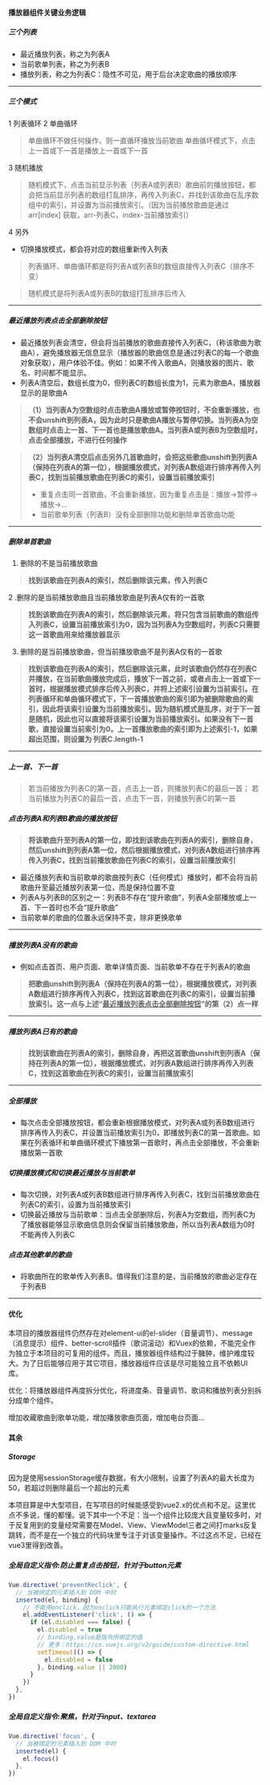 #### 播放器组件关键业务逻辑
##### 三个列表
* 最近播放列表，称之为列表A
* 当前歌单列表，称之为列表B
* 播放列表，称之为列表C：隐性不可见，用于后台决定歌曲的播放顺序
****
##### 三个模式
1 列表循环
2 单曲循环
>单曲循环不做任何操作，则一直循环播放当前歌曲
>单曲循坏模式下，点击上一首或下一首是播放上一首或下一首

3 随机播放
>随机模式下，点击当前显示列表（列表A或列表B）歌曲前的播放按钮，都会把当前显示列表的数组打乱排序，再传入列表C，并找到该歌曲在乱序数组中的索引，并设置为当前播放索引。（因为当前播放歌曲是通过 arr[index] 获取，arr-列表C，index-当前播放索引）

4 另外

* 切换播放模式，都会将对应的数组重新传入列表
>列表循环、单曲循环都是将列表A或列表B的数组直接传入列表C（排序不变）

>随机模式是将列表A或列表B的数组打乱排序后传入
****
##### 最近播放列表点击全部删除按钮
* 最近播放列表会清空，但会将当前播放的歌曲直接传入列表C，（称该歌曲为歌曲A），避免播放器无信息显示（播放器的歌曲信息是通过列表C的每一个歌曲对象获取），用户体验不佳。例如：如果不传入歌曲A，则播放器的图片、歌名、时间都不能显示。
*  列表A清空后，数组长度为0，但列表C的数组长度为1，元素为歌曲A，播放器显示的是歌曲A
>**（1）当列表A为空数组时点击歌曲A播放或暂停按钮时，不会重新播放，也不会unshift到列表A，因为此时只是歌曲A播放与暂停切换。当列表A为空数组时点击上一首、下一首也是播放歌曲A。当列表A或列表B为空数组时，点击全部播放，不进行任何操作**

>**（2）当列表A清空后点击另外几首歌曲时，会把这些歌曲unshift到列表A（保持在列表A的第一位），根据播放模式，对列表A数组进行排序再传入列表C，找到当前播放歌曲在列表C的索引，设置当前播放索引**
>*  重复点击同一首歌曲，不会重新播放，因为重复点击是：播放->暂停->播放->...
>*  当前歌单列表（列表B）没有全部删除功能和删除单首歌曲功能
****
##### 删除单首歌曲
1. 删除的不是当前播放歌曲
>**找到该歌曲在列表A的索引，然后删除该元素，传入列表C**

2 .删除的是当前播放歌曲且当前播放歌曲是列表A仅有的一首歌
>**找到该歌曲在列表A的索引，然后删除该元素，将只包含当前歌曲的数组传入列表C，设置当前播放索引为0，因为当列表A为空数组时，列表C只需要这一首歌曲用来给播放器显示**

3. 删除的是当前播放歌曲，但当前播放歌曲不是列表A仅有的一首歌
>**找到该歌曲在列表A的索引，然后删除该元素，此时该歌曲仍然存在列表C并播放，在当前歌曲播放完成后，播放下一首之前，或者点击上一首或下一首时，根据播放模式排序后传入列表C，并将上述索引设置为当前索引。在列表循环和单曲循环模式下，下一首播放歌曲的索引即为被删除歌曲的索引，因此将该索引设置为当前播放索引。因为随机模式是乱序，对于下一首是随机，因此也可以直接将该索引设置为当前播放索引。如果没有下一首歌，直接设置当前索引为0。上一首播放歌曲的索引即为上述索引-1，如果超出范围，则设置为 列表C.length-1**
****
##### 上一首、下一首
> 若当前播放为列表C的第一首，点击上一首，则播放列表C的最后一首； 若当前播放为列表C的最后一首，点击下一首，则播放列表C的第一首

##### 点击列表A和列表B歌曲的播放按钮
> **将该歌曲升至列表A的第一位，即找到该歌曲在列表A的索引，删除自身，然后unshift到列表A第一位，然后根据播放模式，对列表A数组进行排序再传入列表C，找到当前播放歌曲在列表C的索引，设置当前播放索引**
* 最近播放列表和当前歌单的歌曲按列表C（任何模式）播放时，都不会将当前歌曲升至最近播放列表第一位，而是保持位置不变
* 列表A与列表B的区别之一：列表B不存在“提升歌曲”，列表A全部播放或上一首、下一首时也不会“提升歌曲”
* 当前歌单的歌曲的位置永远保持不变，除非更换歌单
****
##### 播放列表A没有的歌曲
* 例如点击首页、用户页面、歌单详情页面、当前歌单不存在于列表A的歌曲
>**把歌曲unshift到列表A（保持在列表A的第一位），根据播放模式，对列表A数组进行排序再传入列表C，找到这首歌曲在列表C的索引，设置当前播放索引。这一点与上述“<u>最近播放列表点击全部删除按钮</u>”的第（2）点一样**
****
##### 播放列表A已有的歌曲
>**找到该歌曲在列表A的索引，删除自身，再把这首歌曲unshift到列表A（保持在列表A的第一位），根据播放模式，对列表A数组进行排序再传入列表C，找到这首歌曲在列表C的索引，设置当前播放索引**
****
##### 全部播放
* 每次点击全部播放按钮，都会重新根据播放模式，对列表A或列表B数组进行排序再传入列表C，并设置当前播放索引为0，即播放列表C的第一首歌曲。如果在列表循环和单曲循环模式下播放第一首歌时，再点击全部播放，不会重新播放第一首歌

##### 切换播放模式和切换最近播放与当前歌单
* 每次切换，对列表A或列表B数组进行排序再传入列表C，找到当前播放歌曲在列表C的索引，设置为当前播放索引
* 切换最近播放与当前歌单：当点击全部删除后，列表A为空数组，而列表C为了播放器能够显示歌曲信息则会保留当前播放歌曲，所以当列表A数组为0时不能再传入列表C

##### 点击其他歌单的歌曲
- 将歌曲所在的歌单传入列表B。值得我们注意的是，当前播放的歌曲必定存在于列表B

---

#### 优化

本项目的播放器组件仍然存在对element-ui的el-slider（音量调节）、message（消息提示）组件、better-scroll插件（歌词滚动）和Vuex的依赖，不能完全作为独立于本项目的可复用的组件。而且，播放器组件结构过于臃肿，维护难度较大。为了日后能够应用于其它项目，播放器组件应该是尽可能独立且不依赖UI库。

优化：将播放器组件再度拆分优化，将进度条、音量调节、歌词和播放列表分别拆分成单个组件。

增加收藏歌曲到歌单功能，增加播放歌曲页面，增加电台页面...

#### 其余

##### Storage

因为是使用sessionStorage缓存数据，有大小限制，设置了列表A的最大长度为50，若超过则删除最后一个超出的元素

本项目算是中大型项目，在写项目的时候能感受到vue2.x的优点和不足。这里优点不多说，懂的都懂。说下其中一个不足：当一个组件比较庞大且变量较多时，对于反复用到的变量经常需要在Model、View、ViewModel三者之间打marks反复跳转，而不是在一个独立的代码块里专注于对该变量操作。不过这点不足，已经在vue3里得到改善。

##### 全局自定义指令:防止重复点击按钮，针对于button元素

```js
Vue.directive('preventReclick', {
  // 当被绑定的元素插入到 DOM 中时
  inserted(el, binding) {
    // 不能用onclick，因为onclick只能执行元素绑定click的一个方法
    el.addEventListener('click', () => {
      if (el.disabled === false) {
        el.disabled = true
        // binding.value是指令所绑定的值
        // 更多：https://cn.vuejs.org/v2/guide/custom-directive.html
        setTimeout(() => {
          el.disabled = false
        }, binding.value || 2000)
      }
    })
  },
})
```

##### 全局自定义指令:聚焦，针对于input、textarea

```js
Vue.directive('focus', {
  // 当被绑定的元素插入到 DOM 中时
  inserted(el) {
    el.focus()
  },
})
```

